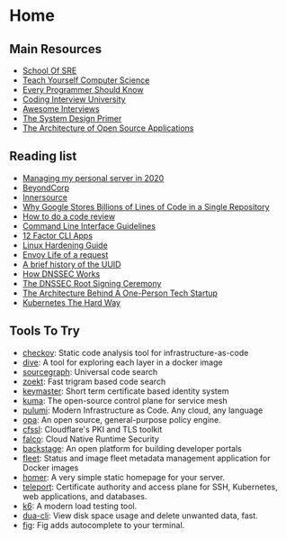 # Home

## Main Resources

- [School Of SRE](https://linkedin.github.io/school-of-sre/)
- [Teach Yourself Computer Science](https://teachyourselfcs.com/)
- [Every Programmer Should Know](https://github.com/mtdvio/every-programmer-should-know)
- [Coding Interview University](https://github.com/jwasham/coding-interview-university)
- [Awesome Interviews](https://github.com/MaximAbramchuck/awesome-interview-questions)
- [The System Design Primer](https://github.com/donnemartin/system-design-primer)
- [The Architecture of Open Source Applications](https://aosabook.org/en/index.html)

## Reading list

- [Managing my personal server in 2020](https://github.com/erebe/personal-server)
- [BeyondCorp](https://www.beyondcorp.com/)
- [Innersource](https://resources.github.com/whitepapers/introduction-to-innersource/)
- [Why Google Stores Billions of Lines of Code in a Single Repository](https://cacm.acm.org/magazines/2016/7/204032-why-google-stores-billions-of-lines-of-code-in-a-single-repository/fulltext)
- [How to do a code review](https://google.github.io/eng-practices/review/reviewer/)
- [Command Line Interface Guidelines](https://clig.dev/)
- [12 Factor CLI Apps](https://medium.com/@jdxcode/12-factor-cli-apps-dd3c227a0e46)
- [Linux Hardening Guide](https://madaidans-insecurities.github.io/guides/linux-hardening.html)
- [Envoy Life of a request](https://www.envoyproxy.io/docs/envoy/latest/intro/life_of_a_request)
- [A brief history of the UUID](https://segment.com/blog/a-brief-history-of-the-uuid/?ct=t%28DevOpsLinks_64%29)
- [How DNSSEC Works](https://www.cloudflare.com/en-gb/dns/dnssec/how-dnssec-works/)
- [The DNSSEC Root Signing Ceremony](https://www.cloudflare.com/en-gb/dns/dnssec/root-signing-ceremony/)
- [The Architecture Behind A One-Person Tech Startup](https://anthonynsimon.com/blog/one-man-saas-architecture/)
- [Kubernetes The Hard Way](https://github.com/kelseyhightower/kubernetes-the-hard-way)

## Tools To Try

- [checkov](https://github.com/bridgecrewio/checkov): Static code analysis tool for infrastructure-as-code
- [dive](https://github.com/wagoodman/dive): A tool for exploring each layer in a docker image
- [sourcegraph](https://github.com/sourcegraph/sourcegraph): Universal code search
- [zoekt](https://github.com/google/zoekt): Fast trigram based code search
- [keymaster](https://github.com/Cloud-Foundations/keymaster): Short term certificate based identity system
- [kuma](https://github.com/kumahq/kuma): The open-source control plane for service mesh
- [pulumi](https://github.com/pulumi/pulumi): Modern Infrastructure as Code. Any cloud, any language
- [opa](https://github.com/open-policy-agent/opa): An open source, general-purpose policy engine.
- [cfssl](https://github.com/cloudflare/cfssl): Cloudflare's PKI and TLS toolkit
- [falco](https://github.com/falcosecurity/falco): Cloud Native Runtime Security
- [backstage](https://github.com/backstage/backstage): An open platform for building developer portals
- [fleet](https://github.com/linuxserver/fleet): Status and image fleet metadata management application for Docker images
- [homer](https://github.com/bastienwirtz/homer): A very simple static homepage for your server.
- [teleport](https://github.com/gravitational/teleport): Certificate authority and access plane for SSH, Kubernetes, web applications, and databases.
- [k6](https://github.com/k6io/k6): A modern load testing tool.
- [dua-cli](https://github.com/Byron/dua-cli): View disk space usage and delete unwanted data, fast.
- [fig](https://github.com/withfig/autocomplete): Fig adds autocomplete to your terminal.

